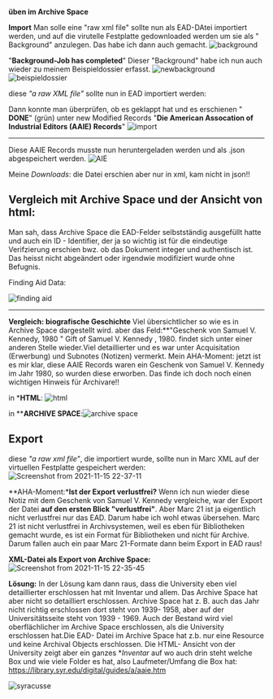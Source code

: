 **üben im Archive Space**



**Import**
Man solle eine "raw xml file" sollte nun als EAD-DAtei importiert werden, und auf die virutelle Festplatte gedownloaded werden um sie als " Background" anzulegen.
Das habe ich dann auch gemacht.
![background](https://user-images.githubusercontent.com/90834735/151774371-6600fdaa-1c1b-44a7-aa10-0004115a497d.png)

"**Background-Job has completed**" 
Dieser "Background" habe ich nun auch wieder zu meinem Beispieldossier erfasst.
![newbackground](https://user-images.githubusercontent.com/90834735/151774420-df986d9b-f45f-4f92-87a7-3f54fde7fd1f.png)
![beispieldossier](https://user-images.githubusercontent.com/90834735/151778238-e1a88520-ec94-4beb-a001-61e2a65b89a2.png)

diese  _"a raw XML file"_ sollte nun in EAD importiert werden:


Dann konnte man überprüfen, ob es geklappt hat und es erschienen " **DONE**" (grün) unter new Modified Records
"**Die American Assocation of Industrial Editors (AAIE) Records**"
![import](https://user-images.githubusercontent.com/90834735/151777531-b41f1c50-7768-4760-94fa-f985bcc8bc07.png)









------------------------------



Diese AAIE Records musste nun heruntergeladen werden und als .json abgespeichert werden.
![AIE](https://user-images.githubusercontent.com/90834735/151774588-003c16ca-5142-4e08-b5b2-77dac40eccfd.png)


Meine *Downloads*:   die Datei erschien aber nur in xml, kam nicht in json!!





Vergleich mit Archive Space und der Ansicht von html:
------------------------------------------------------------


Man sah, dass Archive Space die EAD-Felder selbstständig ausgefüllt hatte und auch ein ID - Identifier, der ja so wichtig ist für die eindeutige Verifzierung erschien bwz. ob das Dokument integer und authentisch ist. Das heisst nicht abgeändert oder irgendwie modifiziert wurde ohne Befugnis.


Finding Aid Data:

![finding aid](https://user-images.githubusercontent.com/90834735/151774660-0d3b1c8b-2aab-429e-8cb8-9add6e137807.png)


----------------------------------------------------------------

**Vergleich: biografische Geschichte**
Viel übersichtlicher so wie es in Archive Space dargestellt wird. aber das Feld:**"Geschenk von Samuel V. Kennedy, 1980 " <subfield code="a">Gift of Samuel V. Kennedy , 1980.</subfield> findet sich unter einer anderen Stelle wieder.Viel detaillierter und es war unter Acquisitation (Erwerbung) und Subnotes (Notizen) vermerkt. 
Mein AHA-Moment: jetzt ist es mir klar, diese AAIE Records  waren ein Geschenk von Samuel V. Kennedy im Jahr 1980, so wurden diese erworben. Das finde ich doch noch einen wichtigen Hinweis für Archivare!!

in ***HTML**: ![html](https://user-images.githubusercontent.com/90834735/151774722-aabab553-af47-4183-b414-0f6759019c80.png)



in ****ARCHIVE SPACE**:![archive space](https://user-images.githubusercontent.com/90834735/151774748-72a48fe2-4469-410e-b853-53afdbd66f69.png)




Export
----

diese _"a raw xml file"_, die importiert wurde, sollte nun in Marc XML auf der virtuellen Festplatte gespeichert werden:
![Screenshot from 2021-11-15 22-37-11](https://user-images.githubusercontent.com/90834735/141857327-b585f9a9-c339-4cc4-ba28-f5427f8ccafd.png)


**AHA-Moment:***Ist der Export verlustfrei?**
Wenn ich nun wieder diese Notiz mit dem Geschenk von Samuel V. Kennedy vergleiche, war der Export der Datei **auf den ersten Blick "verlustfrei"**. Aber Marc 21 ist ja eigentlich nicht verlustfrei nur das EAD. Darum habe ich wohl etwas übersehen. Marc 21 ist nicht verlustfrei in Archivsystemen, weil es eben für Bibliotheken gemacht wurde, es ist ein Format für Bibliotheken und nicht für Archive. Darum fallen auch ein paar Marc 21-Formate dann beim Export in EAD raus!



**XML-Datei als Export von Archive Space:**
![Screenshot from 2021-11-15 22-35-45](https://user-images.githubusercontent.com/90834735/141857341-37b8e6f7-0f03-4c62-9103-f0437e13135f.png)


**Lösung:** In der Lösung kam dann raus, dass die University eben viel detaillierter erschlossen hat mit Inventar und allem. Das Archive Space hat aber nicht so detailliert erschlossen. Archive Space hat z. B. auch das Jahr nicht richtig erschlossen dort steht von 1939- 1958, aber auf der Universitätsseite steht von 1939 - 1969. Auch der Bestand wird viel oberflächlicher im Archive Space erschlossen, als die University erschlossen hat.Die EAD- Datei im Archive Space hat z.b. nur eine Resource und keine Archival Objects erschlossen. Die HTML- Ansicht von der University zeigt aber ein ganzes **Inventar* auf wo auch drin steht welche Box und wie viele Folder es hat, also Laufmeter/Umfang die Box hat:
https://library.syr.edu/digital/guides/a/aaie.htm


![syracusse](https://user-images.githubusercontent.com/90834735/151774990-4aed8468-0d68-4e85-8af4-a69fdf92f623.png)




